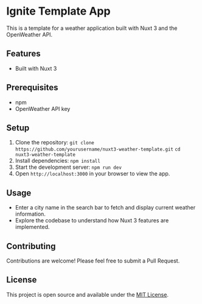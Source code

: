 Ignite Template App
============

This is a template for a weather application built with Nuxt 3 and the OpenWeather API.

## Features

- Built with Nuxt 3

## Prerequisites
- npm
- OpenWeather API key

## Setup

1. Clone the repository:
   `git clone https://github.com/yourusername/nuxt3-weather-template.git`
    `cd nuxt3-weather-template`
2. Install dependencies:
   `npm install`
3. Start the development server:
   `npm run dev`
4. Open `http://localhost:3000` in your browser to view the app.


## Usage

- Enter a city name in the search bar to fetch and display current weather information.
- Explore the codebase to understand how Nuxt 3 features are implemented.
  
## Contributing

Contributions are welcome! Please feel free to submit a Pull Request.

## License

This project is open source and available under the [MIT License](LICENSE).
